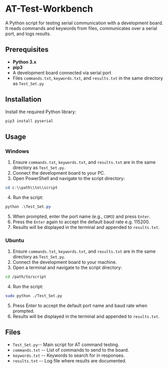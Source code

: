 # AT-Test-Workbench
A Python script for testing serial communication with a development board.  
It reads commands and keywords from files, communicates over a serial port, and logs results.

## Prerequisites

- **Python 3.x**  
- **pip3**  
- A development board connected via serial port  
- Files `commands.txt`, `keywords.txt`, and `results.txt` in the same directory as `Test_Set.py`

## Installation

Install the required Python library:

```bash
pip3 install pyserial
```
## Usage
### Windows
1. Ensure `commands.txt`, `keywords.txt`, and `results.txt` are in the same directory as `Test_Set.py`.
2. Connect the development board to your PC.
3. Open PowerShell and navigate to the script directory:
```powershell
cd c:\\path\\to\\script
```
4. Run the script:
```powershell
python .\Test_Set.py
```
5. When prompted, enter the port name (e.g., `COM3`) and press `Enter`.
6. Press the `Enter` again to accept the default baud rate e.g. 115200.
7. Results will be displayed in the terminal and appended to `results.txt`.

### Ubuntu
1. Ensure `commands.txt`, `keywords.txt`, and `results.txt` are in the same directory as `Test_Set.py`.
2. Connect the development board to your machine.
3. Open a terminal and navigate to the script directory:
```bash
cd /path/to/script
```
4. Run the script:
```bash
sudo python ./Test_Set.py
```
5. Press Enter to accept the default port name and baud rate when prompted.
6. Results will be displayed in the terminal and appended to `results.txt`.

## Files
- `Test_Set.py`-- Main script for AT command testing.
- `commands.txt` -- List of commands to send to the board.
- `keywords.txt` -- Keywords to search for in responses.
- `results.txt` -- Log file where results are documented.

